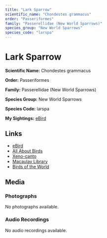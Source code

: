 ```yaml
---
title: "Lark Sparrow"
scientific_name: "Chondestes grammacus"
order: "Passeriformes"
family: "Passerellidae (New World Sparrows)"
species_group: "New World Sparrows"
species_code: "larspa"
---
```


# Lark Sparrow

**Scientific Name:** Chondestes grammacus

**Order:** Passeriformes

**Family:** Passerellidae (New World Sparrows)

**Species Group:** New World Sparrows

**Species Code:** larspa

**My Sightings:** [eBird](https://ebird.org/lifelist?r=world&time=life&spp=larspa)

## Links
* [eBird](https://ebird.org/species/larspa) 
* [All About Birds](https://www.allaboutbirds.org/guide/larspa) 
* [Xeno-canto](https://www.xeno-canto.org/species/chondestes-grammacus) 
* [Macaulay Library](https://search.macaulaylibrary.org/catalog?taxonCode=larspa&sort=rating_rank_desc)
* [Birds of the World](https://birdsoftheworld.org/bow/species/larspa)

## Media
### Photographs
No photographs available.

### Audio Recordings
No audio recordings available.
